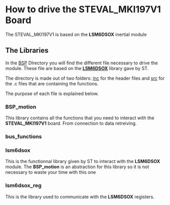 # How to drive the STEVAL_MKI197V1 Board

The STEVAL_MKI197V1 is based on the **LSM6DSOX** inertial module

## The Libraries

In the [BSP](BSP) DIrectory you will find the different file necessary to drive the module. These file are based on the [**LSM6DSOX**](BSP/inc/lsm6dsox.h) library gave by ST.

The directory is made out of two folders: [inc](BSP/inc) for the header files and [src](BSP/src) for the .c files that are containing the functions.

The purpose of each file is explained below.

### BSP_motion

This library contains all the functions that you need to interact with the **STEVAL_MKI197V1** board. From connection to data retreiving.

### bus_functions

### lsm6dsox

This is the functionnal library given by ST to interact with the **LSM6DSOX** module. The **BSP_motion** is an abstraction for this library so it is not necessary to waste your time with this one

### lsm6dsox_reg

This is the library used to communicate with the **LSM6DSOX** registers.